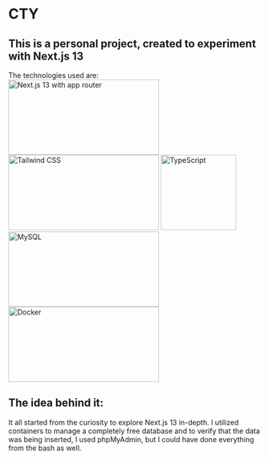 # CTY
## This is a personal project, created to experiment with Next.js 13

The technologies used are: <br>
<img src="https://www.nextjs.cn/static/images/nextjs-big-logo.png" alt="Next.js 13 with app router" width="300" height="150"></img>
<img src="https://augnitive.com/wp-content/uploads/2019/10/Tailwind-CSS.jpg" alt="Tailwind CSS" width="300" height="150"></img>
<img src="https://upload.wikimedia.org/wikipedia/commons/thumb/4/4c/Typescript_logo_2020.svg/1200px-Typescript_logo_2020.svg.png" alt="TypeScript" width="150" height="150"></img>
<img src="https://marcas-logos.net/wp-content/uploads/2020/11/MySQL-logo.png" alt="MySQL" width="300" height="150"></img>
<img src="https://logos-world.net/wp-content/uploads/2021/02/Docker-Logo-2017-present.jpg" alt="Docker" width="300" height="150"></img>
<br>
## The idea behind it:
It all started from the curiosity to explore Next.js 13 in-depth. I utilized containers to manage a completely free database and to verify that the data was being inserted, I used phpMyAdmin, but I could have done everything from the bash as well.
